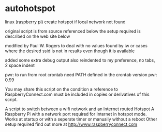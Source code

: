 # autohotspot
linux (raspberry pi) create hotspot if local network not found

original script is from source referenced below
the setup required is described on the web site below

modified by Paul W. Rogers to deal with no values found by iw
or cases where the desired ssid is not in results even though it is available

added some extra debug output
also reindented to my preference, no tabs, 2 space indent

pwr: to run from root crontab need PATH defined in the crontab
version pwr: 0.99

You may share this script on the condition a reference to RaspberryConnect.com 
must be included in copies or derivatives of this script. 

A script to switch between a wifi network and an Internet routed Hotspot
A Raspberry Pi with a network port required for Internet in hotspot mode.
Works at startup or with a seperate timer or manually without a reboot
Other setup required find out more at
http://www.raspberryconnect.com
